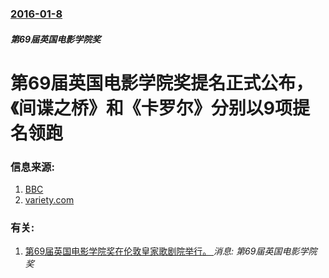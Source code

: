 ### [2016-01-8](/news/2016/01/8/index.md)

##### 第69届英国电影学院奖
# 第69届英国电影学院奖提名正式公布，《间谍之桥》和《卡罗尔》分别以9项提名领跑 




### 信息来源:

1. [BBC](http://www.bbc.com/news/entertainment-arts-35260399)
2. [variety.com](http://variety.com/2015/film/awards/bafta-reveals-key-dates-for-film-awards-to-be-held-in-2016-1201556893/)

### 有关:

1. [第69届英国电影学院奖在伦敦皇家歌剧院举行。 ](/news/2016/02/14/第69届英国电影学院奖在伦敦皇家歌剧院举行.md) _消息: 第69届英国电影学院奖_
